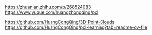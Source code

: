https://zhuanlan.zhihu.com/p/268524083  
https://www.yuque.com/huangzhongqing/pcl  

https://github.com/HuangCongQing/3D-Point-Clouds  
https://github.com/HuangCongQing/pcl-learning?tab=readme-ov-file  
